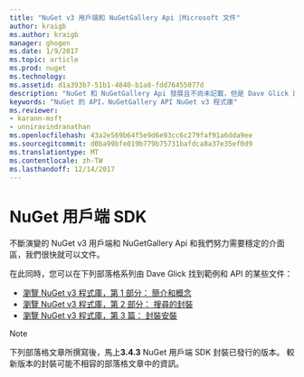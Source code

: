 ```yaml
---
title: "NuGet v3 用戶端和 NuGetGallery Api |Microsoft 文件"
author: kraigb
ms.author: kraigb
manager: ghogen
ms.date: 1/9/2017
ms.topic: article
ms.prod: nuget
ms.technology: 
ms.assetid: d1a393b7-51b1-4840-b1a8-fdd76455077d
description: "NuGet 和 NuGetGallery Api 發展且不尚未記載，但是 Dave Glick 部落格上的可用範例。"
keywords: "NuGet 的 API，NuGetGallery API NuGet v3 程式庫"
ms.reviewer:
- karann-msft
- unniravindranathan
ms.openlocfilehash: 43a2e569b64f5e9d6e93cc6c279faf91a6dda9ee
ms.sourcegitcommit: d0ba99bfe019b779b75731bafdca8a37e35ef0d9
ms.translationtype: MT
ms.contentlocale: zh-TW
ms.lasthandoff: 12/14/2017
---
```

# <a name="nuget-client-sdk"></a>NuGet 用戶端 SDK

不斷演變的 NuGet v3 用戶端和 NuGetGallery Api 和我們努力需要穩定的介面區，我們很快就可以文件。

在此同時，您可以在下列部落格系列由 Dave Glick 找到範例和 API 的某些文件：

- [瀏覽 NuGet v3 程式庫，第 1 部分： 簡介和概念](http://daveaglick.com/posts/exploring-the-nuget-v3-libraries-part-1)
- [瀏覽 NuGet v3 程式庫，第 2 部分： 搜尋的封裝](http://daveaglick.com/posts/exploring-the-nuget-v3-libraries-part-2)
- [瀏覽 NuGet v3 程式庫，第 3 篇： 封裝安裝](http://daveaglick.com/posts/exploring-the-nuget-v3-libraries-part-3)

> [!Note]
> 下列部落格文章所撰寫後，馬上**3.4.3** NuGet 用戶端 SDK 封裝已發行的版本。
> 較新版本的封裝可能不相容的部落格文章中的資訊。

